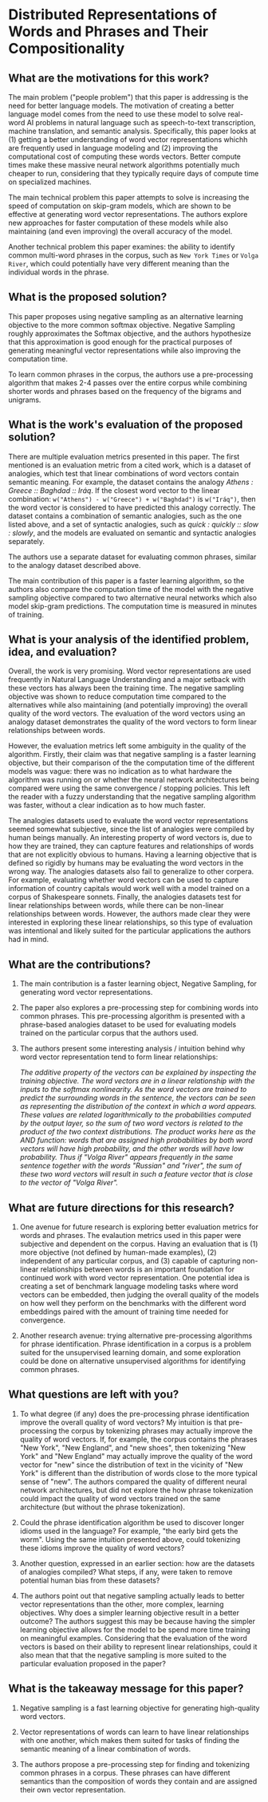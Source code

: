 # Distributed Representations of Words and Phrases and Their Compositionality

## What are the motivations for this work?

The main problem ("people problem") that this paper is addressing is the need for better language models.
The motivation of creating a better language model comes from the need to use these model to solve real-word
AI problems in natural language such as speech-to-text transcription, machine translation, and semantic analysis.
Specifically, this paper looks at (1) getting a better understanding of word vector representations whichh are
frequently used in language modeling and (2) improving the computational cost of computing these words vectors.
Better compute times make these massive neural network algorithms potentially much cheaper to run, considering that
they typically require days of compute time on specialized machines.

The main technical problem this paper attempts to solve is increasing the speed of computation on skip-gram
models, which are shown to be effective at generating word vector representations. The authors explore new approaches
for faster computation of these models while also maintaining (and even improving) the overall accuracy of the model.

Another technical problem this paper examines: the ability to identify common multi-word phrases in the corpus, such
as `New York Times` or `Volga River`, which could potentially have very different meaning than the individual words
in the phrase.

## What is the proposed solution?

This paper proposes using negative sampling as an alternative learning objective to the more common softmax
objective. Negative Sampling roughly approximates the Softmax objective, and the authors hypothesize that this
approximation is good enough for the practical purposes of generating meaningful vector representations while
also improving the computation time.

To learn common phrases in the corpus, the authors use a pre-processing algorithm that makes 2-4 passes over the
entire corpus while combining shorter words and phrases based on the frequency of the bigrams and unigrams.

## What is the work's evaluation of the proposed solution?

There are multiple evaluation metrics presented in this paper. The first mentioned is an evaluation metric from
a cited work, which is a dataset of analogies, which test that linear combinations of word vectors contain semantic
meaning. For example, the dataset contains the analogy *Athens : Greece :: Baghdad :: Iráq*. If the closest word
vector to the linear combination: `w("Athens") - w("Greece") + w("Baghdad")` is `w("Iráq")`, then the word
vector is considered to have predicted this analogy correctly. The dataset contains a combination of semantic
analogies, such as the one listed above, and a set of syntactic analogies, such as *quick : quickly :: slow : slowly*,
and the models are evaluated on semantic and syntactic analogies separately.

The authors use a separate dataset for evaluating common phrases, similar to the analogy dataset described above.

The main contribution of this paper is a faster learning algorithm, so the authors also compare the computation time
of the model with the negative sampling objective compared to two alternative neural networks which also model skip-gram
predictions. The computation time is measured in minutes of training.

## What is your analysis of the identified problem, idea, and evaluation?

Overall, the work is very promising. Word vector representations are used frequently in Natural Language Understanding
and a major setback with these vectors has always been the training time. The negative sampling objective was shown to
reduce computation time compared to the alternatives while also maintaining (and potentially improving) the overall
quality of the word vectors. The evaluation of the word vectors using an analogy dataset demonstrates the quality
of the word vectors to form linear relationships between words.

However, the evaluation metrics left some ambiguity in the quality of the algorithm. Firstly, their claim was that negative
sampling is a faster learning objective, but their comparison of the the computation time of the different models was vague:
there was no indication as to what hardware the algorithm was running on or whether the neural network architectures being
compared were using the same convergence / stopping policies. This left the reader with a fuzzy understanding that the
negative sampling algorithm was faster, without a clear indication as to how much faster.

The analogies datasets used to evaluate the word vector representations seemed somewhat subjective, since the list of
analogies were compiled by human beings manually. An interesting property of word vectors is, due to how they are trained,
they can capture features and relationships of words that are not explicitly obvious to humans. Having a learning
objective that is defined so rigidly by humans may be evaluating the word vectors in the wrong way. The analogies datasets
also fail to generalize to other corpera. For example, evaluating whether word vectors can be used to capture information
of country capitals would work well with a model trained on a corpus of Shakespeare sonnets. Finally, the analogies datasets
test for linear relationships between words, while there can be non-linear relationships between words. However, the authors
made clear they were interested in exploring these linear relationships, so this type of evaluation was intentional and
likely suited for the particular applications the authors had in mind.

## What are the contributions?

1. The main contribution is a faster learning object, Negative Sampling, for generating word vector representations.

2. The paper also explores a pre-processing step for combining words into common phrases. This pre-processing algorithm
   is presented with a phrase-based analogies dataset to be used for evaluating models trained on the particular corpus
   that the authors used.

3. The authors present some interesting analysis / intuition behind why word vector representation tend to form linear
   relationships:
   
   *The additive property of the vectors can be explained by inspecting the training objective. The word vectors are in
   a linear relationship with the inputs to the softmax nonlinearity. As the word vectors are trained to predict the
   surrounding words in the sentence, the vectors can be seen as representing the distribution of the context in which
   a word appears. These values are related logarithmically to the probabilities computed by the output layer, so the
   sum of two word vectors is related to the product of the two context distributions. The product works here as the AND
   function: words that are assigned high probabilities by both word vectors will have high probability, and the other
   words will have low probability. Thus if "Volga River" appears frequently in the same sentence together with the words
   "Russian" and "river", the sum of these two word vectors will result in such a feature vector that is close to the vector
   of "Volga River".*
   
## What are future directions for this research?

1. One avenue for future research is exploring better evaluation metrics for words and phrases. The evalaution
   metrics used in this paper were subjective and dependent on the corpus. Having an evaluation that is (1) more
   objective (not defined by human-made examples), (2) independent of any particular corpus, and (3) capable of
   capturing non-linear relationships between words is an important foundation for continued work with word vector 
   representation. One potential idea is creating a set of benchmark language modeling tasks where word vectors
   can be embedded, then judging the overall quality of the models on how well they perform on the benchmarks
   with the different word embeddings paired with the amount of training time needed for convergence.
   
2. Another research avenue: trying alternative pre-processing algorithms for phrase identification. Phrase identification
   in a corpus is a problem suited for the unsupervised learning domain, and some exploration could be done on alternative
   unsupervised algorithms for identifying common phrases.
   
## What questions are left with you?

1. To what degree (if any) does the pre-processing phrase identification improve the overall quality of word vectors?
   My intuition is that pre-processing the corpus by tokenizing phrases may actually improve the quality of word vectors.
   If, for example, the corpus contains the phrases "New York", "New England", and "new shoes", then tokenizing "New York"
   and "New England" may actually improve the quality of the word vector for "new" since the distribution of text in the
   vicinity of "New York" is different than the distribution of words close to the more typical sense of "new". The authors
   compared the quality of different neural network architectures, but did not explore the how phrase tokenization could
   impact the quality of word vectors trained on the same architecture (but without the phrase tokenization).

2. Could the phrase identification algorithm be used to discover longer idioms used in the language? For example, "the early
   bird gets the worm". Using the same intuition presented above, could tokenizing these idioms improve the quality of word
   vectors?
   
3. Another question, expressed in an earlier section: how are the datasets of analogies compiled? What steps, if any, were
   taken to remove potential human bias from these datasets?
   
4. The authors point out that negative sampling actually leads to better vector representations than the other, more
   complex, learning objectives. Why does a simpler learning objective result in a better outcome? The authors suggest
   this may be because having the simpler learning objective allows for the model to be spend more time training
   on meaningful examples. Considering that the evaluation of the word vectors is based on their ability to represent
   linear relationships, could it also mean that that the negative sampling is more suited to the particular evaluation
   proposed in the paper?

   
## What is the takeaway message for this paper?

1. Negative sampling is a fast learning objective for generating high-quality word vectors.

2. Vector representations of words can learn to have linear relationships with one another, which makes them
   suited for tasks of finding the semantic meaning of a linear combination of words.
   
3. The authors propose a pre-processing step for finding and tokenizing common phrases in a corpus. These phrases can
   have different semantics than the composition of words they contain and are assigned their own vector representation.
